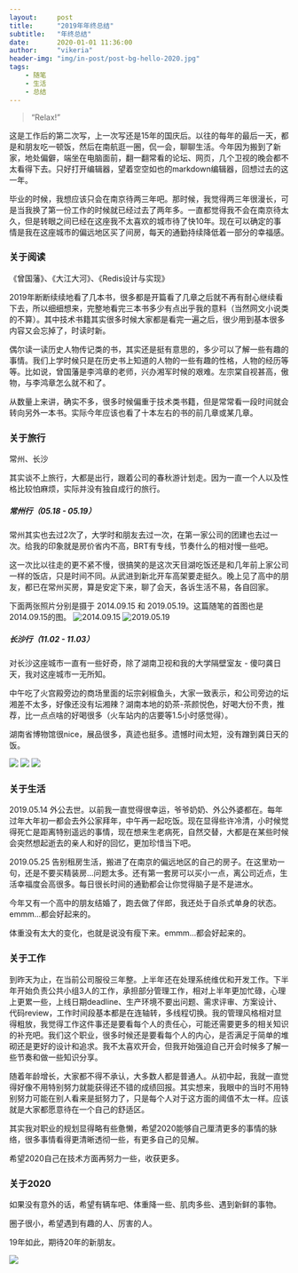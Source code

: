 ```yaml
---
layout:     post
title:      "2019年年终总结"
subtitle:   "年终总结"
date:       2020-01-01 11:36:00
author:     "vikeria"
header-img: "img/in-post/post-bg-hello-2020.jpg"
tags:
    - 随笔
    - 生活
    - 总结
---
```


> “Relax!”

这是工作后的第二次写，上一次写还是15年的国庆后。以往的每年的最后一天，都是和朋友吃一顿饭，然后在南航逛一圈，侃一会，聊聊生活。今年因为搬到了新家，地处偏僻，端坐在电脑面前，翻一翻常看的论坛、网页，几个卫视的晚会都不太看得下去。只好打开编辑器，望着空空如也的markdown编辑器，回想过去的这一年。

毕业的时候，我想应该只会在南京待两三年吧。那时候，我觉得两三年很漫长，可是当我换了第一份工作的时候就已经过去了两年多。一直都觉得我不会在南京待太久，但是转眼之间已经在这座我不太喜欢的城市待了快10年。现在可以确定的事情是我在这座城市的偏远地区买了间房，每天的通勤持续降低着一部分的幸福感。

### 关于阅读
《曾国藩》、《大江大河》、《Redis设计与实现》

2019年断断续续地看了几本书，很多都是开篇看了几章之后就不再有耐心继续看下去，所以细细想来，完整地看完三本书多少有点出乎我的意料（当然网文小说类的不算）。其中技术书籍其实很多时候大家都是看完一遍之后，很少用到基本很多内容又会忘掉了，时读时新。

偶尔读一读历史人物传记类的书，其实还是挺有意思的，多少可以了解一些有趣的事情。我们上学时候只是在历史书上知道的人物的一些有趣的性格，人物的经历等等。比如说，曾国藩是李鸿章的老师，兴办湘军时候的艰难。左宗棠自视甚高，傲物，与李鸿章怎么就不和了。

从数量上来讲，确实不多，很多时候偏重于技术类书籍，但是常常看一段时间就会转向另外一本书。实际今年应该也看了十本左右的书的前几章或某几章。

### 关于旅行
常州、长沙

其实谈不上旅行，大都是出行，跟着公司的春秋游计划走。因为一直一个人以及性格比较怕麻烦，实际并没有独自成行的旅行。

##### 常州行（05.18 - 05.19）
常州其实也去过2次了，大学时和朋友去过一次，在第一家公司的团建也去过一次。给我的印象就是房价省内不高，BRT有专线，节奏什么的相对慢一些吧。

这一次比以往走的更不紧不慢，很搞笑的是这次天目湖吃饭还是和几年前上家公司一样的饭店，只是时间不同。从武进到新北开车高架要走挺久。晚上见了高中的朋友，都已在常州买房，算是安定下来，聊了会天，各诉生活不易，各自回家。


下面两张照片分别是摄于 2014.09.15 和 2019.05.19。这篇随笔的首图也是2014.09.15的图。
![2014.09.15](/img/in-post/yearly-conclusion/2019/tianmuhu-20140915.jpg)
![2019.05.19](/img/in-post/yearly-conclusion/2019/tianmuhu-20190519.jpg)

##### 长沙行（11.02 - 11.03）
对长沙这座城市一直有一些好奇，除了湖南卫视和我的大学隔壁室友 - 傻叼龚日天，我对这座城市一无所知。

中午吃了火宫殿旁边的商场里面的坛宗剁椒鱼头，大家一致表示，和公司旁边的坛湘差不太多，好像还没有坛湘辣？湖南本地的奶茶-茶颜悦色，好喝大份不贵，推荐，比一点点啥的好喝很多（火车站内的店要等1.5小时感觉得）。

湖南省博物馆很nice，展品很多，真迹也挺多。遗憾时间太短，没有蹭到龚日天的饭。

![](/img/in-post/yearly-conclusion/2019/changsha-001.jpg)
![](/img/in-post/yearly-conclusion/2019/changsha-002.jpg)
![](/img/in-post/yearly-conclusion/2019/changsha-003.jpg)

### 关于生活
2019.05.14 外公去世。以前我一直觉得很幸运，爷爷奶奶、外公外婆都在。每年过年大年初一都会去外公家拜年，中午再一起吃饭。现在显得些许冷清，小时候觉得死亡是距离特别遥远的事情，现在想来生老病死，自然交替，大都是在某些时候会突然想起逝去的亲人和好的回忆，更加珍惜当下吧。

2019.05.25 告别租房生活，搬进了在南京的偏远地区的自己的房子。在这里劝一句，还是不要买精装房...问题太多。还有第一套房可以买小一点，离公司近点，生活幸福度会高很多。每日很长时间的通勤都会让你觉得脑子是不是进水。

今年又有一个高中的朋友结婚了，跑去做了伴郎，我还处于自杀式单身的状态。emmm...都会好起来的。

体重没有太大的变化，也就是说没有瘦下来。emmm...都会好起来的。

### 关于工作
到昨天为止，在当前公司服役三年整。上半年还在处理系统维优和开发工作。下半年开始负责公共小组3人的工作，承担部分管理工作，相对上半年更加忙碌，心理上更累一些，上线日期deadline、生产环境不要出问题、需求评审、方案设计、代码review，工作时间段基本都是在连轴转，多线程切换。我的管理风格相对显得粗放，我觉得工作这件事还是要看每个人的责任心，可能还需要更多的相关知识的补充吧。我们这个职业，很多时候还是要看每个人的内心，是否满足于简单的堆砌还是更好的设计和追求。我不太喜欢开会，但我开始强迫自己开会时候多了解一些节奏和做一些知识分享。

随着年龄增长，大家都不得不承认，大多数人都是普通人。从初中起，我就一直觉得好像不用特别努力就能获得还不错的成绩回报。其实想来，我眼中的当时不用特别努力可能在别人看来是挺努力了，只是每个人对于这方面的阈值不太一样。应该就是大家都愿意待在一个自己的舒适区。

其实我对职业的规划显得略有些惫懒，希望2020能够自己厘清更多的事情的脉络，很多事情看得更清晰透彻一些，有更多自己的见解。

希望2020自己在技术方面再努力一些，收获更多。

### 关于2020
如果没有意外的话，希望有辆车吧、体重降一些、肌肉多些、遇到新鲜的事物。

圈子很小，希望遇到有趣的人、厉害的人。

19年如此，期待20年的新朋友。

![](/img/in-post/yearly-conclusion/2019/tail.jpg)